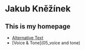 # Jakub Kněžínek
## This is my homepage

- [Alternative Text](01-alternative-text)
- [Voice & Tone](05_voice and tone)

